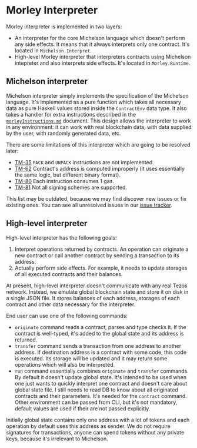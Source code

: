 # Morley Interpreter

Morley interpreter is implemented in two layers:
* An interpreter for the core Michelson language which doesn't perform any side effects.
It means that it always interprets only one contract.
It's located in `Michelson.Interpret`.
* High-level Morley interpreter that interpreters contracts using Michelson intepreter and also interprets side effects.
It's located in `Morley.Runtime`.

## Michelson interpreter

Michelson interpreter simply implements the specification of the Michelson language.
It's implemented as a pure function which takes all necessary data as pure Haskell values stored inside the `ContractEnv` data type.
It also takes a handler for extra instructions described in the [`morleyInstructions.md`](./morleyInstructions.md) document.
This design allows the interpreter to work in any environment: it can work with real blockchain data, with data supplied by the user, with randomly generated data, etc.

There are some limitations of this interpreter which are going to be resolved later:
* [TM-35](https://issues.serokell.io/issue/TM-35) `PACK` and `UNPACK` instructions are not implemented.
* [TM-62](https://issues.serokell.io/issue/TM-62) Contract's address is computed improperly (it uses essentially the same logic, but different binary format).
* [TM-80](https://issues.serokell.io/issue/TM-80) Each instruction consumes 1 gas.
* [TM-81](https://issues.serokell.io/issue/TM-81) Not all signing schemes are supported.

This list may be outdated, because we may find discover new issues or fix existing ones.
You can see all unresolved issues in our [issue tracker](https://issues.serokell.io/issues?q=project:%20%7BTezos%20Michelson%7D%20%23Unresolved).

## High-level interpreter

High-level interpreter has the following goals:
1. Interpret operations returned by contracts.
An operation can originate a new contract or call another contract by sending a transaction to its address.
2. Actually perform side effects.
For example, it needs to update storages of all executed contracts and their balances.

At present, high-level interpreter doesn't communicate with any real Tezos network.
Instead, we emulate global blockchain state and store it on disk in a single JSON file.
It stores balances of each address, storages of each contract and other data necessary for the interpreter.

End user can use one of the following commands:
* `originate` command reads a contract, parses and type checks it.
If the contract is well-typed, it's added to the global state and its address is returned.
* `transfer` command sends a transaction from one address to another address.
If destination address is a contract with some code, this code is executed.
Its storage will be updated and it may return some operations which will also be interpreted.
* `run` command essentially combines `originate` and `transfer` commands.
By default it doesn't update global state.
It's intended to be used when one just wants to quickly interpret one contract and doesn't care about global state file.
I still needs to read DB to know about all originated contracts and their parameters.
It's needed for the `contract` command.
Other environment can be passed from CLI, but it's not mandatory, default values are used if their are not passed explicitly.

Initially global state contains only one address with a lot of tokens and each operation by default uses this address as sender.
We do not require signatures for transactions, anyone can spend tokens without any private keys, because it's irrelevant to Michelson.
